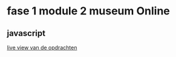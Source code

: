 # fase 1 module 2 museum Online
## javascript

[live view van de opdrachten](http://32840.hosts1.ma-cloud.nl/f1m2js/)